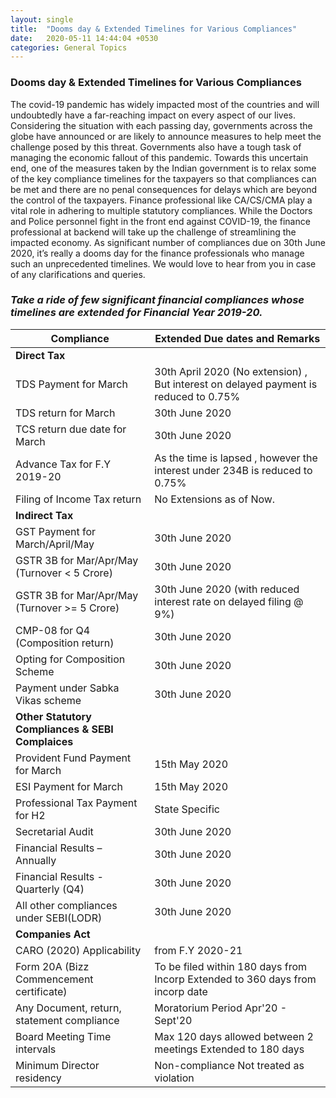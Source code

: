 ```yaml
---
layout: single
title:  "Dooms day & Extended Timelines for Various Compliances"
date:   2020-05-11 14:44:04 +0530
categories: General Topics
---
```


### Dooms day & Extended Timelines for Various Compliances

The covid-19 pandemic has widely impacted most of the countries and will undoubtedly have a far-reaching impact on every aspect of our lives. Considering the situation with each passing day, governments across the globe have announced or are likely to announce measures to help meet the challenge posed by this threat. Governments also have a tough task of managing the economic fallout of this pandemic. Towards this uncertain end, one of the measures taken by the Indian government is to relax some of the key compliance timelines for the taxpayers so that compliances can be met and there are no penal consequences for delays which are beyond the control of the taxpayers. Finance professional like CA/CS/CMA play a vital role in adhering to multiple statutory compliances. While the Doctors and Police personnel fight in the front end against COVID-19, the finance professional at backend will take up the challenge of streamlining the impacted economy. As significant number of compliances due on 30th June 2020, it’s really a dooms day for the finance professionals who manage such an unprecedented timelines. We would love to hear from you in case of any clarifications and queries.

### *Take a ride of few significant financial compliances whose timelines are extended for Financial Year 2019-20.*

| Compliance 	| Extended Due dates and Remarks |
|--------|----------|
|                        **Direct Tax**              |
| TDS Payment for March |	30th April 2020 (No extension) , But interest on delayed payment is reduced to 0.75% |
| TDS return for March	| 30th June 2020 |
| TCS return due date for March	| 30th June 2020 |
| Advance Tax for F.Y 2019-20 |	As the time is lapsed , however the interest under 234B is reduced to 0.75% |
| Filing of Income Tax return	| No Extensions as of Now. |
|                      **Indirect Tax**               |
| GST Payment for March/April/May	| 30th June 2020 |
| GSTR 3B for Mar/Apr/May (Turnover < 5 Crore)	| 30th June 2020 |
| GSTR 3B for Mar/Apr/May (Turnover >= 5 Crore)	| 30th June 2020 (with reduced interest rate on delayed filing @ 9%) |
| CMP-08 for Q4 (Composition return)	| 30th June 2020 |
| Opting for Composition Scheme	| 30th June 2020 |
| Payment under Sabka Vikas scheme |	30th June 2020 |
|                      **Other Statutory Compliances & SEBI Complaices**               |
| Provident Fund Payment for March	| 15th May 2020  |
| ESI Payment for March |	15th May 2020  |
| Professional Tax Payment for H2 |	State Specific |
| Secretarial Audit	| 30th June 2020  |
| Financial Results – Annually	| 30th June 2020  |
| Financial Results - Quarterly (Q4)	| 30th June 2020  |
| All other compliances under SEBI(LODR)	| 30th June 2020  |
|                       **Companies Act**                   |
| CARO (2020)	Applicability | from F.Y 2020-21 |
| Form 20A (Bizz Commencement certificate)	| To be filed within 180 days from Incorp	Extended to 360 days from incorp date |
| Any Document, return, statement compliance	| Moratorium Period Apr'20 - Sept'20  |
| Board Meeting Time intervals |	Max 120 days allowed between 2 meetings	Extended to 180 days |
| Minimum Director residency | Non-compliance 	Not treated as violation |


